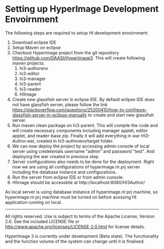 # Setting up HyperImage Development Envoirnment

The following steps are required to setup HI development envoirnment:
1. Download eclipse IDE
1. Setup Maven on eclipse
1. Checkout Hyperimage project from the git repository https://github.com/DAASI/HyperImage3. This will create following maven projects:
    1. hi3-authorenv
    1. hi3-editor
    1. hi3-manager
    1. hi3-parent
    1. hi3-reader
    1. HIImage
1. Create new glassfish server in eclipse IDE. By default eclipse IDE does not have glassfish server, please follow the link https://stackoverflow.com/questions/25200410/how-to-configure-glassfish-server-in-eclipse-manually to create and start new glassfish server.
1. Run maven clean package on hi3-parent. This will compile the code and will create necessary components including manager applet, editor applet, and reader-base.zip. Finally it will add everything in war HI3-Author.war, created in hi3-authorenv/target folder.
1. We can now deploy the project by accessing admin console of local server using credetenials username "admin" and password "test". And deploying the war created in previous step.
1. Server configurations also needs to be done for the deployment. Right now we are using all configurations of hyperimage.rir.prj server including the database instance and configurations. 
1. Run the server from eclipse IDE or from admin console.
1. HIImage should be accessbile at http://localhost:8080/HI3Author/

As local server is using database instance of hyperimage.rir.prj machine, so hyperimage.rir.prj machine must be turned on before acessing HI application running on local.

-------------------------------------------------------------

All rights reserved. Use is subject to terms of the Apache License, Version 2.0.
See the included LICENSE file or http://www.apache.org/licenses/LICENSE-2.0.html for license details.

HyperImage 3 is currently under development (Beta state). The functionality and the function volume of the system
can change until it is finalised.
